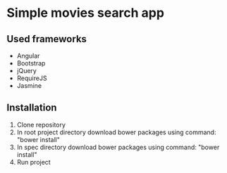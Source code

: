 <h1>Simple movies search app</h1>
<h2>Used frameworks</h2>
<ul>
<li>Angular</li>
<li>Bootstrap</li>
<li>jQuery</li>
<li>RequireJS</li>
<li>Jasmine</li>
</ul>
<h2>Installation</h2>
<ol type="1">
<li>Clone repository</li>
<li>In root project directory download bower packages using command: "bower install"</li>
<li>In spec directory download bower packages using command: "bower install"</li>
<li>Run project</li>
</ol>


